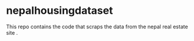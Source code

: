 # nepalhousingdataset
This repo contains the code that scraps the data from the nepal real estate site .
